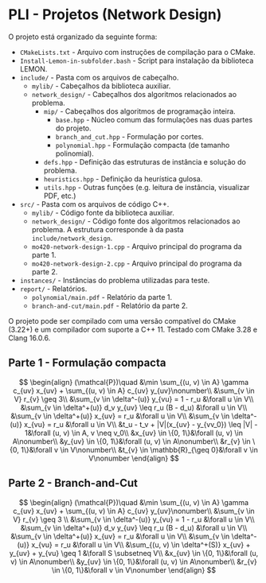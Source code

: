 # PLI - Projetos (Network Design)

O projeto está organizado da seguinte forma:
- `CMakeLists.txt` - Arquivo com instruções de compilação para o CMake.
- `Install-Lemon-in-subfolder.bash` - Script para instalação da biblioteca LEMON.
- `include/` - Pasta com os arquivos de cabeçalho.
  - `mylib/` - Cabeçalhos da biblioteca auxiliar.
  - `network_design/` - Cabeçalhos dos algoritmos relacionados ao problema.
    - `mip/` - Cabeçalhos dos algoritmos de programação inteira.
      - `base.hpp` - Núcleo comum das formulações nas duas partes do projeto.
      - `branch_and_cut.hpp` - Formulação por cortes.
      - `polynomial.hpp` - Formulação compacta (de tamanho polinomial).
    - `defs.hpp` - Definição das estruturas de instância e solução do problema.
    - `heuristics.hpp` - Definição da heurística gulosa.
    - `utils.hpp` - Outras funções (e.g. leitura de instância, visualizar PDF, etc.)
- `src/` - Pasta com os arquivos de código C++.
  - `mylib/` - Código fonte da biblioteca auxiliar.
  - `network_design/` - Código fonte dos algoritmos relacionados ao problema. A estrutura corresponde à da pasta `include/network_design`.
  - `mo420-network-design-1.cpp` - Arquivo principal do programa da parte 1.
  - `mo420-network-design-2.cpp` - Arquivo principal do programa da parte 2.
- `instances/` - Instâncias do problema utilizadas para teste.
- `report/` - Relatórios.
  - `polynomial/main.pdf` - Relatório da parte 1.
  - `branch-and-cut/main.pdf` - Relatório da parte 2.

O projeto pode ser compilado com uma versão compatível do CMake (3.22+) e um compilador com suporte a C++ 11. Testado com CMake 3.28 e Clang 16.0.6.

## Parte 1 - Formulação compacta

$$
\begin{align}
    (\mathcal{P})\quad
    &\min \sum_{(u, v) \in A} \gamma c_{uv} x_{uv} + \sum_{(u, v) \in A} c_{uv} y_{uv}\nonumber\\
    &\sum_{v \in V} r_{v} \geq 3\\
    &\sum_{v \in \delta^-(u)} y_{vu} = 1 - r_u              &\forall u \in V\\
    &\sum_{v \in \delta^+(u)} d_v y_{uv} \leq r_u (B - d_u) &\forall u \in V\\
    &\sum_{v \in \delta^+(u)} x_{uv} = r_u                  &\forall u \in V\\
    &\sum_{v \in \delta^-(u)} x_{vu} = r_u                  &\forall u \in V\\
    &t_u - t_v + |V|(x_{uv} - y_{vv_0}) \leq |V| - 1&\forall (u, v) \in A, v \neq v_0\\
    &x_{uv} \in \{0, 1\}&\forall (u, v) \in A\nonumber\\
    &y_{uv} \in \{0, 1\}&\forall (u, v) \in A\nonumber\\
    &r_{v} \in \{0, 1\}&\forall v \in V\nonumber\\
    &t_{v} \in \mathbb{R}_{\geq 0}&\forall v \in V\nonumber
\end{align}
$$

## Parte 2 - Branch-and-Cut

$$
\begin{align}
    (\mathcal{P})\quad
    &\min \sum_{(u, v) \in A} \gamma c_{uv} x_{uv} + \sum_{(u, v) \in A} c_{uv} y_{uv}\nonumber\\
    &\sum_{v \in V} r_{v} \geq 3
        \\
    &\sum_{v \in \delta^-(u)} y_{vu} = 1 - r_u
        &\forall u \in V\\
    &\sum_{v \in \delta^+(u)} d_v y_{uv} \leq r_u (B - d_u)
        &\forall u \in V\\
    &\sum_{v \in \delta^+(u)} x_{uv} = r_u
        &\forall u \in V\\
    &\sum_{v \in \delta^-(u)} x_{vu} = r_u
        &\forall u \in V\\
    &\sum_{(u, v) \in \delta^+(S)} x_{uv} + y_{uv} + y_{vu} \geq 1
        &\forall S \subsetneq V\\
    &x_{uv} \in \{0, 1\}&\forall (u, v) \in A\nonumber\\
    &y_{uv} \in \{0, 1\}&\forall (u, v) \in A\nonumber\\
    &r_{v} \in \{0, 1\}&\forall v \in V\nonumber
\end{align}
$$
